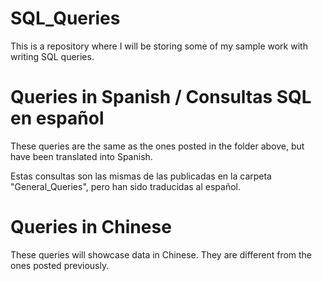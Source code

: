 # SQL_Queries

This is a repository where I will be storing some of my sample work with writing SQL queries.


# Queries in Spanish / Consultas SQL en español
These queries are the same as the ones posted in the folder above, but have been translated into Spanish.

Estas consultas son las mismas de las publicadas en la carpeta "General_Queries", pero han sido traducidas al español.

# Queries in Chinese
These queries will showcase data in Chinese. They are different from the ones posted previously. 
